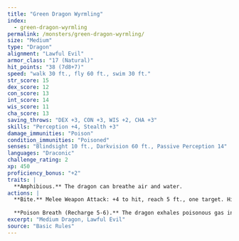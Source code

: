 ```yaml
---
title: "Green Dragon Wyrmling"
index:
  - green-dragon-wyrmling
permalink: /monsters/green-dragon-wyrmling/
size: "Medium"
type: "Dragon"
alignment: "Lawful Evil"
armor_class: "17 (Natural)"
hit_points: "38 (7d8+7)"
speed: "walk 30 ft., fly 60 ft., swim 30 ft."
str_score: 15
dex_score: 12
con_score: 13
int_score: 14
wis_score: 11
cha_score: 13
saving_throws: "DEX +3, CON +3, WIS +2, CHA +3"
skills: "Perception +4, Stealth +3"
damage_immunities: "Poison"
condition_immunities: "Poisoned"
senses: "Blindsight 10 ft., Darkvision 60 ft., Passive Perception 14"
languages: "Draconic"
challenge_rating: 2
xp: 450
proficiency_bonus: "+2"
traits: |
  **Amphibious.** The dragon can breathe air and water.
actions: |
  **Bite.** Melee Weapon Attack: +4 to hit, reach 5 ft., one target. Hit: 7 (1d10 + 2) piercing damage plus 3 (1d6) poison damage.
  
  **Poison Breath (Recharge 5-6).** The dragon exhales poisonous gas in a 15-foot cone. Each creature in that area must make a DC 11 Constitution saving throw, taking 21 (6d6) poison damage on a failed save, or half as much damage on a successful one.
excerpt: "Medium Dragon, Lawful Evil"
source: "Basic Rules"
---
```

